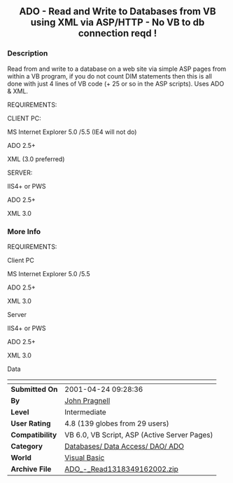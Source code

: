 ﻿<div align="center">

## ADO \- Read and Write to Databases from VB using XML via ASP/HTTP \- No VB to db connection reqd \!


</div>

### Description

Read from and write to a database on a web site via simple ASP pages from within a VB program, if you do not count DIM statements then this is all done with just 4 lines of VB code (+ 25 or so in the ASP scripts). Uses ADO & XML.

REQUIREMENTS:

CLIENT PC:

MS Internet Explorer 5.0 /5.5 (IE4 will not do)

ADO 2.5+

XML (3.0 preferred)

SERVER:

IIS4+ or PWS

ADO 2.5+

XML 3.0
 
### More Info
 
REQUIREMENTS:

Client PC

MS Internet Explorer 5.0 /5.5

ADO 2.5+

XML 3.0

Server

IIS4+ or PWS

ADO 2.5+

XML 3.0

Data


<span>             |<span>
---                |---
**Submitted On**   |2001-04-24 09:28:36
**By**             |[John Pragnell](https://github.com/Planet-Source-Code/PSCIndex/blob/master/ByAuthor/john-pragnell.md)
**Level**          |Intermediate
**User Rating**    |4.8 (139 globes from 29 users)
**Compatibility**  |VB 6\.0, VB Script, ASP \(Active Server Pages\) 
**Category**       |[Databases/ Data Access/ DAO/ ADO](https://github.com/Planet-Source-Code/PSCIndex/blob/master/ByCategory/databases-data-access-dao-ado__1-6.md)
**World**          |[Visual Basic](https://github.com/Planet-Source-Code/PSCIndex/blob/master/ByWorld/visual-basic.md)
**Archive File**   |[ADO\_\-\_Read1318349162002\.zip](https://github.com/Planet-Source-Code/john-pragnell-ado-read-and-write-to-databases-from-vb-using-xml-via-asp-http-no-vb-to-db-c__1-22554/archive/master.zip)








